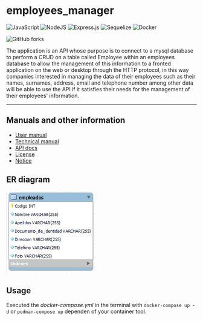 # employees_manager

![JavaScript](https://img.shields.io/badge/javascript-%23323330.svg?style=for-the-badge&logo=javascript&logoColor=%23F7DF1E)
![NodeJS](https://img.shields.io/badge/node.js-6DA55F?style=for-the-badge&logo=node.js&logoColor=white)
![Express.js](https://img.shields.io/badge/express.js-%23404d59.svg?style=for-the-badge&logo=express&logoColor=%2361DAFB)
![Sequelize](https://img.shields.io/badge/Sequelize-52B0E7?style=for-the-badge&logo=Sequelize&logoColor=white)
![Docker](https://img.shields.io/badge/docker-%230db7ed.svg?style=for-the-badge&logo=docker&logoColor=white)

![GitHub forks](https://img.shields.io/github/forks/angelllinas/employees_manager)

The application is an API whose purpose is to connect to a mysql database to perform a CRUD on a table called Employee within an employees database to allow the management of this information to a fronted application on the web or desktop through the HTTP protocol, in this way companies interested in managing the data of their employees such as their names, surnames, address, email and telephone number among other data will be able to use the API if it satisfies their needs for the management of their employees' information.

---

## Manuals and other information

* [User manual](./docs/user_manual.md)
* [Technical manual](./docs/technical_manual.md)
* [API docs](./docs/api_docs.md)
* [License](./docs/licence.md)
* [Notice](./docs/NOTICE.md)

## ER diagram

![ER-diagram](./docs/ER-diagram.png)

## Usage

Executed the *docker-compose.yml* in the terminal with `docker-compose up -d` or `podman-compose up` dependen of your container tool.
